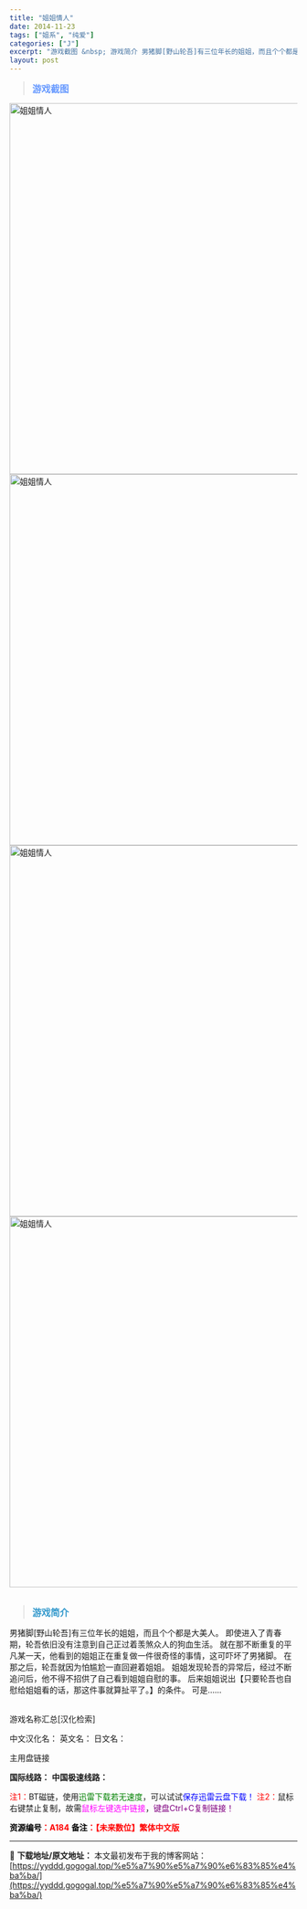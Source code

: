 ```yaml
---
title: "姐姐情人"
date: 2014-11-23
tags: ["姐系", "纯爱"]
categories: ["J"]
excerpt: "游戏截图 &nbsp; 游戏简介 男猪脚[野山轮吾]有三位年长的姐姐，而且个个都是大美人。 即使进入了青春期，轮吾依旧没有注意到自己正过着羡煞众人的狗血生活。 就在那不断重复的平凡某一天，他看到的姐姐正在重复做一件很奇怪的事情，这可吓坏了男猪脚。 在那之后，轮吾就因为怕尴尬一直回避着姐姐。 姐姐发现&hellip;"
layout: post
---
```


<div>
<blockquote><b><span style="font-size: 12pt; color: #6699ff;">游戏截图</span></b></blockquote>
<div><img title="点击放大" src="https://yyddd.gogogal.top/wp-content/uploads/2025/04/20250430_6811da67efa02.webp" alt="姐姐情人" width="650" /></div>
<div><img title="点击放大" src="https://yyddd.gogogal.top/wp-content/uploads/2025/04/20250430_6811da6973e2e.webp" alt="姐姐情人" width="650" /></div>
<div><img title="点击放大" src="https://cdn.ttloli.com/pic/005ODKsIjw1eou0k7m20bj30ms0hudk4.webp" alt="姐姐情人" width="650" /></div>
<div><img title="点击放大" src="https://yyddd.gogogal.top/wp-content/uploads/2025/04/20250430_6811da6fcc019.webp" alt="姐姐情人" width="650" /></div>
&nbsp;
<blockquote><b><span style="font-size: 12pt; color: #3399cc;">游戏简介</span></b></blockquote>
<div>男猪脚[野山轮吾]有三位年长的姐姐，而且个个都是大美人。
即使进入了青春期，轮吾依旧没有注意到自己正过着羡煞众人的狗血生活。
就在那不断重复的平凡某一天，他看到的姐姐正在重复做一件很奇怪的事情，这可吓坏了男猪脚。
在那之后，轮吾就因为怕尴尬一直回避着姐姐。
姐姐发现轮吾的异常后，经过不断追问后，他不得不招供了自己看到姐姐自慰的事。
后来姐姐说出【只要轮吾也自慰给姐姐看的话，那这件事就算扯平了。】的条件。
可是……</div>
&nbsp;

游戏名称汇总[汉化检索]

中文汉化名：
英文名：
日文名：
</div>
<div class="panel panel-primary">
<div class="panel-heading">主用盘链接</div>
<div class="panel-body">

<b>国际线路：</b>
<b>中国极速线路：</b>


<span style="color: #ff0000;">注1：</span>BT磁链，使用<span style="color: #008000;">迅雷下载若无速度</span>，可以试试<span style="color: #0000ff;">保存迅雷云盘下载！</span>
<span style="color: #ff0000;">注2：</span>鼠标右键禁止复制，故需<span style="color: #ff00ff;">鼠标左键选中链接</span>，<span style="color: #800080;">键盘Ctrl+C复制链接！</span>

</div>
<div class="panel-footer"><span style="color: #ff0000;"><b><span style="color: #000000;">资源编号</span>：A184</b></span>
<span style="color: #ff0000;"><b><span style="color: #000000;">备注</span>：【未来数位】繁体中文版</b></span></div>
</div>

---
📖 **下载地址/原文地址：** 本文最初发布于我的博客网站：[https://yyddd.gogogal.top/%e5%a7%90%e5%a7%90%e6%83%85%e4%ba%ba/](https://yyddd.gogogal.top/%e5%a7%90%e5%a7%90%e6%83%85%e4%ba%ba/)
